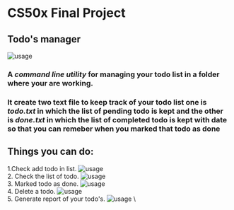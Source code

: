 # CS50x Final Project

## **Todo's manager**

![usage](https://github.com/A-ravi/cs50x-final-project/blob/master/project/readme-images/todo.JPG "todo.py")
  
### A ***command line utility*** for managing your todo list in a folder where your are working.

### It create two text file to keep track of your todo list one is *todo.txt* in which the list of pending todo is kept and the  other is *done.txt* in which the list of completed todo is kept with date so that you can remeber when you marked that todo as done

## Things you can do:
1.Check add todo in list.
 ![usage](https://github.com/A-ravi/cs50x-final-project/blob/master/project/readme-images/todo-add.JPG "todo.py") \
2. Check the list of todo.
 ![usage](https://github.com/A-ravi/cs50x-final-project/blob/master/project/readme-images/todo-add.JPG "todo.py") \
3. Marked todo as done.
 ![usage](https://github.com/A-ravi/cs50x-final-project/blob/master/project/readme-images/todo-done.JPG "todo.py") \
4. Delete a todo.
 ![usage](https://github.com/A-ravi/cs50x-final-project/blob/master/project/readme-images/todo-del.JPG "todo.py") \
5. Generate report of your todo's.
 ![usage](https://github.com/A-ravi/cs50x-final-project/blob/master/project/readme-images//todo-report.JPG "todo.py") \
